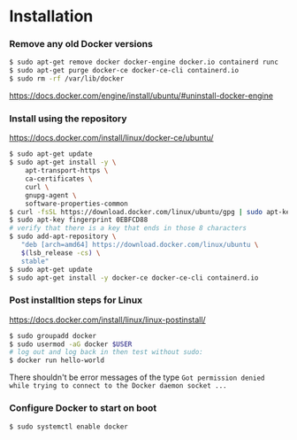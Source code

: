 # Installation

### Remove any old Docker versions

```bash
$ sudo apt-get remove docker docker-engine docker.io containerd runc
$ sudo apt-get purge docker-ce docker-ce-cli containerd.io
$ sudo rm -rf /var/lib/docker
```

https://docs.docker.com/engine/install/ubuntu/#uninstall-docker-engine

### Install using the repository

<https://docs.docker.com/install/linux/docker-ce/ubuntu/>

```bash
$ sudo apt-get update
$ sudo apt-get install -y \
    apt-transport-https \
    ca-certificates \
    curl \
    gnupg-agent \
    software-properties-common
$ curl -fsSL https://download.docker.com/linux/ubuntu/gpg | sudo apt-key add -
$ sudo apt-key fingerprint 0EBFCD88
# verify that there is a key that ends in those 8 characters
$ sudo add-apt-repository \
   "deb [arch=amd64] https://download.docker.com/linux/ubuntu \
   $(lsb_release -cs) \
   stable"
$ sudo apt-get update
$ sudo apt-get install -y docker-ce docker-ce-cli containerd.io
```

### Post installtion steps for Linux

<https://docs.docker.com/install/linux/linux-postinstall/>

```bash
$ sudo groupadd docker
$ sudo usermod -aG docker $USER
# log out and log back in then test without sudo:
$ docker run hello-world
```

There shouldn't be error messages of the type `Got permission denied while trying to connect to the Docker daemon socket ...`

### Configure Docker to start on boot

```bash
$ sudo systemctl enable docker
```

